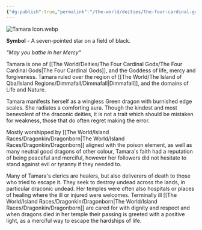 ```yaml
---
{"dg-publish":true,"permalink":"/the-world/deities/the-four-cardinal-gods/tamara/"}
---
```


![Tamara Icon.webp](/img/user/zAttachments/Tamara%20Icon.webp)

**Symbol** - A seven-pointed star on a field of black.

*"May you bathe in her Mercy"*

Tamara is one of [[The World/Deities/The Four Cardinal Gods/The Four Cardinal Gods\|The Four Cardinal Gods]], and the Goddess of life, mercy and forgiveness. Tamara ruled over the region of [[The World/The Island of Qba/Island Regions/Dimmafall/Dimmafall\|Dimmafall]], and the domains of Life and Nature.

Tamara manifests herself as a wingless Green dragon with burnished edge scales. She radiates a comforting aura. Though the kindest and most benevolent of the draconic deities, it is not a trait which should be mistaken for weakness, those that do often regret making the error. 

Mostly worshipped by [[The World/Island Races/Dragonkin/Dragonborn\|The World/Island Races/Dragonkin/Dragonborn]] aligned with the poison element, as well as many neutral good dragons of other colour, Tamara's faith had a reputation of being peaceful and merciful, however her followers did not hesitate to stand against evil or tyranny if they needed to.

Many of Tamara's clerics are healers, but also deliverers of death to those who tried to escape it. They seek to destroy undead across the lands, in particular draconic undead. Her temples were often also hospitals or places of healing where the ill or injured were welcomes. Terminally ill [[The World/Island Races/Dragonkin/Dragonborn\|The World/Island Races/Dragonkin/Dragonborn]] are cared for with dignity and respect and when dragons died in her temple their passing is greeted with a positive light, as a merciful way to escape the hardships of life.
